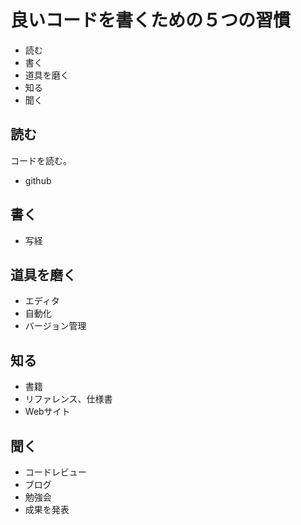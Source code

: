 # 良いコードを書くための５つの習慣

* 読む
* 書く
* 道具を磨く
* 知る
* 聞く

## 読む
コードを読む。
* github

## 書く
* 写経

## 道具を磨く
* エディタ
* 自動化
* バージョン管理

## 知る
* 書籍
* リファレンス、仕様書
* Webサイト

## 聞く
* コードレビュー
* ブログ
* 勉強会
* 成果を発表



